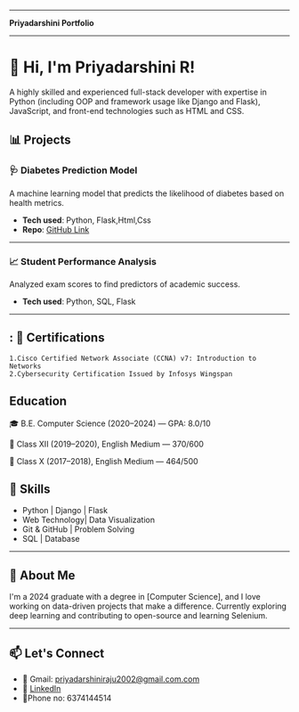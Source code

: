 
---
 **Priyadarshini Portfolio**

---

# 👋 Hi, I'm Priyadarshini R!

A highly skilled and experienced full-stack developer with expertise in Python (including OOP and framework usage like Django and Flask), JavaScript, and front-end technologies such as HTML and CSS. 

## 📊 Projects

### 🩺 Diabetes Prediction Model
A machine learning model that predicts the likelihood of diabetes based on health metrics.

- **Tech used**: Python, Flask,Html,Css
- **Repo**: [GitHub Link](https://github.com/PriyadarshiniR0/diabetic-prediction)

---

### 📈 Student Performance Analysis
Analyzed exam scores to find predictors of academic success.

- **Tech used**: Python, SQL, Flask


---
## : 🏅 Certifications
    1.Cisco Certified Network Associate (CCNA) v7: Introduction to Networks
    2.Cybersecurity Certification Issued by Infosys Wingspan

##  Education

🎓 B.E. Computer Science (2020–2024) — 
    GPA: 8.0/10 

📘 Class XII (2019–2020), 
    English Medium — 370/600 

📗 Class X (2017–2018), 
    English Medium — 464/500

## 🧠 Skills

- Python | Django | Flask 
- Web Technology| Data Visualization  
- Git & GitHub | Problem Solving  
- SQL          | Database 

---

## 📃 About Me

I'm a 2024 graduate with a degree in [Computer Science], and I love working on data-driven projects that make a difference. 
Currently exploring deep learning and contributing to open-source and learning Selenium.

---

## 📫 Let's Connect

- 📧 Gmail: priyadarshiniraju2002@gmail.com.com  
- 💼 [LinkedIn](https://www.linkedin.com/in/priyadarshini-r-b62751274/)  
- 📧Phone no: 6374144514
